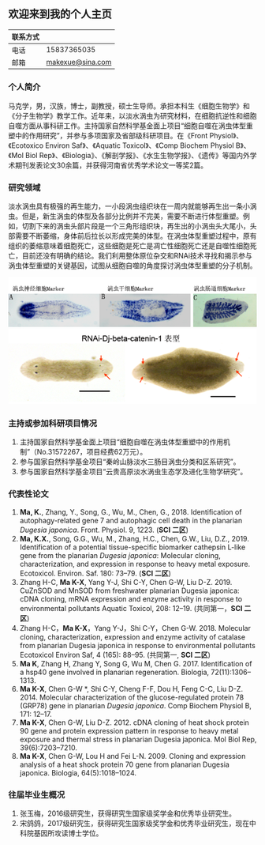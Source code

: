 ## 欢迎来到我的个人主页

|联系方式| |
|-|-|
| 电话 | 15837365035 |
| 邮箱 | <makexue@sina.com> |


### 个人简介

马克学，男，汉族，博士，副教授，硕士生导师。承担本科生《细胞生物学》和《分子生物学》教学工作。近年来，以淡水涡虫为研究材料，在细胞抗逆性和细胞自噬方面从事科研工作。主持国家自然科学基金面上项目“细胞自噬在涡虫体型重塑中的作用研究”，并参与多项国家及省部级科研项目。在《Front Physiol》、《Ecotoxico Environ Saf》、《Aquatic Toxicol》、《Comp Biochem Physiol B》、《Mol Biol Rep》、《Biologia》、《解剖学报》、《水生生物学报》、《遗传》等国内外学术期刊发表论文30余篇，并获得河南省优秀学术论文一等奖2篇。



### 研究领域

淡水涡虫具有极强的再生能力，一小段涡虫组织块在一周内就能够再生出一条小涡虫。但是，新生涡虫的体型及各部分比例并不完美，需要不断进行体型重塑。例如，切割下来的涡虫头部片段是一个三角形组织块，再生出的小涡虫头大尾小，头部需要不断萎缩，身体前后拉长以形成完美的体型。在涡虫体型重塑过程中，原有组织的萎缩意味着细胞死亡，这些细胞是死亡是凋亡性细胞死亡还是自噬性细胞死亡，目前还没有明确的结论。我们利用整体原位杂交和RNAi技术寻找和揭示参与涡虫体型重塑的关键基因，试图从细胞自噬的角度探讨涡虫体型重塑的分子机制。

![cells](./pics/cells.png)
![phenotype](pics/phenotype.png)


### 主持或参加科研项目情况

1. 主持国家自然科学基金面上项目“细胞自噬在涡虫体型重塑中的作用机制”（No.31572267，项目经费62万元）。
2. 参与国家自然科学基金项目“秦岭山脉淡水三肠目涡虫分类和区系研究”。
3. 参与国家自然科学基金项目“云贵高原淡水涡虫生态学及进化生物学研究”。

### 代表性论文

1. **Ma, K.**, Zhang, Y., Song, G., Wu, M., Chen, G., 2018. Identification of autophagy-related gene 7 and autophagic cell death in the planarian *Dugesia japonica*. Front. Physiol. 9, 1223. (**SCI 二区**)
2. **Ma, K.X.**, Song, G.G., Wu, M., Zhang, H.C., Chen, G.W., Liu, D.Z., 2019. Identification of a potential tissue-specific biomarker cathepsin L-like gene from the planarian *Dugesia japonica*: Molecular cloning, characterization, and expression in response to heavy metal exposure. Ecotoxicol. Environ. Saf. 180: 73–79. (**SCI 二区**)
3. Zhang H-C, **Ma K-X**, Yang Y-J, Shi C-Y, Chen G-W, Liu D-Z. 2019. CuZnSOD and MnSOD from freshwater planarian Dugesia japonica: cDNA cloning, mRNA expression and enzyme activity in response to environmental pollutants Aquatic Toxicol, 208: 12–19. (共同第一，**SCI 二区**)
4. Zhang  H-C，**Ma K-X**，Yang Y-J，Shi C-Y，Chen G-W. 2018. Molecular cloning,   characterization, expression and enzyme activity of catalase from planarian Dugesia japonica in response to environmental pollutants   Ecotoxicol Environ Saf, 4 (165): 88–95. (共同第一, **SCI 二区**) 
5. **Ma K**, Zhang H, Zhang Y, Song G, Wu M, Chen G. 2017. Identification of a hsp40 gene involved in planarian regeneration. Biologia, 72(11):1306–1313.
6. **Ma K-X**, Chen G-W \*, Shi C-Y, Cheng F-F, Dou H, Feng C-C, Liu D-Z. 2014. Molecular characterization of the glucose-regulated protein 78 (GRP78) gene in planarian *Dugesia japonica*. Comp Biochem Physiol B, 171: 12–17.
7. **Ma K-X**, Chen G-W, Liu D-Z. 2012. cDNA cloning of heat shock protein 90 gene and protein expression pattern in response to heavy metal exposure and thermal stress in planarian Dugesia japonica. Mol Biol Rep, 39(6):7203–7210.
8. **Ma K-X**, Chen G-W, Lou H and Fei L-N. 2009. Cloning and expression analysis of a heat shock protein 70 gene from planarian Dugesia japonica. Biologia, 64(5):1018–1024.
 

### 往届毕业生概况
1. 张玉梅，2016级研究生，获得研究生国家级奖学金和优秀毕业研究生。
2. 宋鸽鸽，2017级研究生，获得研究生国家级奖学金和优秀毕业研究生，现在中科院基因所攻读博士学位。

